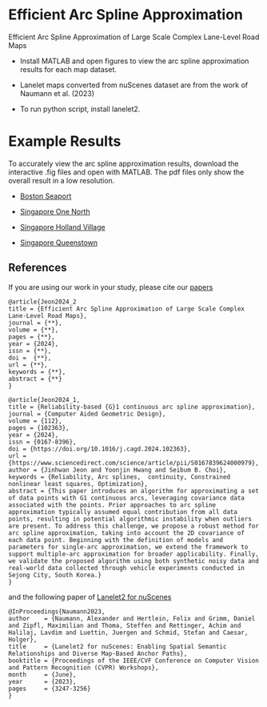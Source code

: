 # Efficient Arc Spline Approximation
Efficient Arc Spline Approximation of Large Scale Complex Lane-Level Road Maps
* Install MATLAB and open figures to view the arc spline approximation results for each map dataset.

* Lanelet maps converted from nuScenes dataset are from the work of Naumann et al. (2023)

* To run python script, install lanelet2.

# Example Results 
To accurately view the arc spline approximation results, download the interactive .fig files and open with MATLAB. The pdf files only show the overall result in a low resolution.

* [Boston Seaport](https://github.com/wjswlsghks98/Efficient-Arc-Spline-Approximation/Data/nuScenes/boston-seaport/fig_boston.pdf)

* [Singapore One North](/fig_onenorth.pdf?raw=true)

* [Singapore Holland Village](/fig_hollandvillage.pdf?raw=true)

* [Singapore Queenstown](/fig_queenstown.pdf?raw=true)

## References
If you are using our work in your study, please cite our [papers](https://www.sciencedirect.com/science/article/pii/S0167839624000979)
```
@article{Jeon2024_2
title = {Efficient Arc Spline Approximation of Large Scale Complex Lane-Level Road Maps},
journal = {**},
volume = {**},
pages = {**},
year = {2024},
issn = {**},
doi =  {**},
url = {**},
keywords = {**},
abstract = {**}
}

@article{Jeon2024_1,
title = {Reliability-based {G}1 continuous arc spline approximation},
journal = {Computer Aided Geometric Design},
volume = {112},
pages = {102363},
year = {2024},
issn = {0167-8396},
doi = {https://doi.org/10.1016/j.cagd.2024.102363},
url = {https://www.sciencedirect.com/science/article/pii/S0167839624000979},
author = {Jinhwan Jeon and Yoonjin Hwang and Seibum B. Choi},
keywords = {Reliability, Arc splines,  continuity, Constrained nonlinear least squares, Optimization},
abstract = {This paper introduces an algorithm for approximating a set of data points with G1 continuous arcs, leveraging covariance data associated with the points. Prior approaches to arc spline approximation typically assumed equal contribution from all data points, resulting in potential algorithmic instability when outliers are present. To address this challenge, we propose a robust method for arc spline approximation, taking into account the 2D covariance of each data point. Beginning with the definition of models and parameters for single-arc approximation, we extend the framework to support multiple-arc approximation for broader applicability. Finally, we validate the proposed algorithm using both synthetic noisy data and real-world data collected through vehicle experiments conducted in Sejong City, South Korea.}
}
```

and the following paper of [Lanelet2 for nuScenes](https://openaccess.thecvf.com/content/CVPR2023W/E2EAD/html/Naumann_Lanelet2_for_nuScenes_Enabling_Spatial_Semantic_Relationships_and_Diverse_Map-Based_CVPRW_2023_paper.html)

```
@InProceedings{Naumann2023,
author    = {Naumann, Alexander and Hertlein, Felix and Grimm, Daniel and Zipfl, Maximilian and Thoma, Steffen and Rettinger, Achim and Halilaj, Lavdim and Luettin, Juergen and Schmid, Stefan and Caesar, Holger},
title     = {Lanelet2 for nuScenes: Enabling Spatial Semantic Relationships and Diverse Map-Based Anchor Paths},
booktitle = {Proceedings of the IEEE/CVF Conference on Computer Vision and Pattern Recognition (CVPR) Workshops},
month     = {June},
year      = {2023},
pages     = {3247-3256}
}
```
